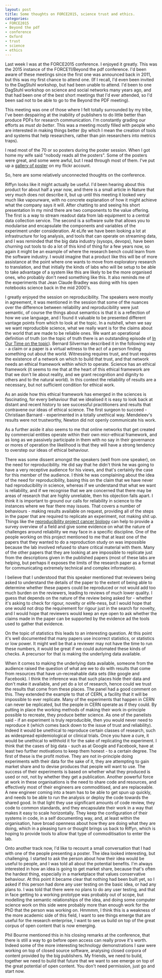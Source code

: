 ```yaml
---
layout: post
title: Some thoughts on FORCE2015, science trust and ethics.
categories: 
- FORCE2015
- Beyond the pdf
- conference
- Oxford
- trust
- science 
- ethics 
---
```


Last week I was at the FORCE2015 conference. I enjoyed it greatly.  This was the 2015 instance of the FORCE11/Beyond the pdf conference. I'd been aware of these meetings since the first one was announced back in 2011, but this was my first chance to attend one. (If I recall, I'd even been invited to the DagStuhl workshop, but had been unable to attend. I'd been to one DagStuhl workshop on science and social networks many years ago, and that had been one of the best short meetings that I'd ever attended, so I'd been sad not to be able to go to the Beyond the PDF meeting). 

This meeting was one of those where I felt totally surrounded by my tribe, I've been despairing at the inability of publishers to do little better than produce PDFs for research communication. I'm constantly grading our efforts as *must do better*. This was a meeting mostly filled with people who are interested in making things better (by which I mean the creation of tools and systems that help researchers, rather than pin researchers into metrics traps).

 I read most of the 70 or so posters during the poster session. When I got home my wife said "nobody reads all the posters". Some of the posters were great, and some were awful, but I read through most of them. I've put up a [gallery of poster](https://www.flickr.com/photos/mulvanynet/sets/72157650058257669/) on my flickr account. 
 
 So, here are some relatively unconnected thoughts on the conference. 
 
 Riffyn looks like it might actually be useful. I'd been hearing about this product for about half a year now, and there is a small article in Nature that very much does not describe it, but up until this meeting it looked very much like vapourware, with no concrete explanation of how it might achieve what the company says it will. After chatting to and seeing his short presentation In my mind there are two components to the value offering. The first is a way to stream readout data from lab equipment to a central data collection service. The second is a software suite that allows you to modularise and encapsulate the components and variables of the experiment under consideration. At eLife we have been looking a lot at infrastructure for log analysis, and tools that can operate on streaming data, and I was reminded that the big data industry (sysops, devops), have been churning out tools to do a lot of this kind of thing for a few years now, so again it might be an example of where the research bench could learn from the software industry. I would imagine that a product like this will be of more assistance at the point where one wants to move from exploratory research to translation, and that initially the kinds of labs who will be setup to be able to take advantage of a system like this are likely to be the more organised ones, who probably don't need something like this. It also reminds me of the experiments that Jean Claude Bradley was doing with his open notebooks science back in the mid 2000's. 
 
I greatly enjoyed the session on reproducibility. The speakers were mostly in agreement, it was mentioned in the session that some of the nuances over the difference between reliability and reproducibility were just semantic, of course the things about semantics is that it is a reflection of how we use language, and I found it valuable to be presented different vantage points from which to look at the topic. In a nutshell, when we say we want reproducible science, what we really want is for the claims about the world that are made to be reliable ones. We want an operational definition of truth (on the topic of truth there is an outstanding episode of [In Our Time on the topic](http://www.bbc.co.uk/programmes/b04v59gz)). Bernard Silverman described it in the following way - a claim or a paper is a virtual witness to the act of a person finding something out about the world. Witnessing requires trust, and trust requires the existence of a network on which to build that trust, and that network needs an ethical framework within which to operate. Science has an ethical framework (it seems to me that at the heart of this ethical framework are that we don't lie about reality, and we grant recognition and dignity to others and to the natural world). In this context the reliability of results are a necessary, but not sufficient condition for ethical work.  

As an aside how this ethical framework has emerged in the sciences is fascinating, for every behaviour that we idealised it is easy to look back at distant and recent history to see successful practitioners and results that contravene our ideas of ethical science. The first surgeon to succeed - ‎Christiaan Barnard - experimented in a totally unethical way. Mendeleev's results were not trustworthy, Newton did not openly communicate his work. 

As a further aside it also seems to me that online networks that get created by commercial entities operate within their own micr-ethical framework, and as long as we passively participate in them with no say in their governance or mores of operation the likelihood is that they will have a strong tendency to overstep our ideas of ethical behaviour. 

There was some dissent amongst the speakers (well from one speaker), on the need for reproducibility. He did say that he didn't think he was going to have a very receptive audience for his views, and that's certainly the case for this member of the audience. I think he was complaining about the idea of the need for reproducibility, basing this on the claim that we have never had reproducibility in science, whereas if we understand that what we want is reliability, and if we recognise that we are concerned that there may be areas of research that are highly unreliable, then his objection falls apart. I think it is important to ground our calls for reliability in science to the instances where we fear there may issues.  That covers a number of behaviours - making results available on request, providing all of the steps in the paper that are required to replicate an experiment, not making shit up. Things like the [reproducibility project cancer biology](https://osf.io/e81xl/wiki) can help to provide a survey overview of a field and give some evidence on what the nature of challenges around reliability we may face in a specific discipline. One of the people working on this project mentioned to me that at least one of the papers that they wanted to do a reproduction study on was impossible because the lab involved refused to share critical material with them. Many of the other papers that they are looking at are impossible to replicate just from the descriptions given in the published papers (most of these labs are helping, but perhaps it exposes the limits of the research paper as a format for communicating extremely technical and complex information). 

I believe that I understood that this speaker mentioned that reviewers being asked to understand the details of the paper to the extent of being able to determine whether these papers could be reproduced or not would add too much burden on the reviewers, leading to reviews of much lower quality. I guess that depends on the nature of the review being asked for - whether it's asking to check for rigour, novelty or elife-ness, but I would hope that one would not drop the requirement for rigour just in the search for novelty, and I would hope that reviewers would keep an eye open to ask whether the claims made in the paper can be supported by the evidence ad the tools used to gather that evidence. 

On the topic of statistics this leads to an interesting question. At this point it's well documented that many papers use incorrect statistics, or statistics or low power. It might well be that a reviewer may not have the time to run these numbers, it would be great if we could automated these kinds of checks. A precursor for that is making the underlying data available. 

When it comes to making the underlying data available, someone from the audience raised the question of what are we to do with results that come from resources that have un-recreahable data sets (like google and Facebook). I think the inference was that such places hide their data and don't make it available, and yet do  a lot of research, hence could we trust the results that come from these places. The panel had a good comment on this. They extended the example to that of CERN, a facility that it will be impossible to ever replicate. Many of the experiments that happen in CERN can never be replicated, but the people in CERN operate as if they could. By putting in place the working methods of making their work in-principle possible to recreate, they produce better science. As one of the panelists said - if an experiment is truly reproducible, then you would never need to reproduce it (which comes back down to the issue of trust and reliability). Indeed it would be unethical to reproduce certain classes of research, such as widespread epidemiological or clinical trials. Once you have a cure, it would be unethical to withhold it for the sake of replicating the experiment. I think that the cases of big data - such as at Google and Facebook, have at least two further motivations to keep them honest - to a certain degree. The first of these is the profit motive. They are not in-principle doing experiments with their data for the sake of it, they are attempting to gain market share and to devise produces that people will want to use. The success of their experiments is based on whether what they produced is used or not, not by whether they get a publication. Another powerful force at work in these organisations is the need to share code and resources, and effectively most of their engineers are commoditised, and are replaceable. A new engineer coming into a team has to be able to get spun up quickly, and needs to be able to run the analysis or deploy the code towards the shared good. In that light they use significant amounts of code review, they code to common standards, and they encapsulate their work in a way that makes it easy to scale horizontally. They keep the configuration of their systems in code, in a self documenting way, and, at least within the organisation, have broad openness about how they are doing what they are doing, which in a pleasing turn or thought brings us back to Riffyn, which is hoping to provide tools to allow that type of commoditisation to enter the lab.

Onto another track now, I'd like to recount a small conversation that I had with one of the people presenting a poster. The idea looked interesting, but challenging. I started to ask the person about how their idea would be useful to people, and I was told all about the potential benefits. I'm always interested in how an idea is going to get market share, because that's often the hardest thing, especially in a marketplace that values conservative behaviour. At this point it became clear that nothing had been built yet, so I asked if this person had done any user testing on the basic idea, or had any plans to. I was told that there were no plans to do any user testing, and that in face getting to  a working prototype was probably out of scope, but modelling the semantic relationships of the idea, and doing some computer science work on this side were probably more than enough work for the PhD that the person was working on. Hmmmm, I think this is a weakness of the more academic side of this field, I want to see things emerge that are useful for the research enterprise, I want to see us build on top of the great corpus of open content that is now emerging. 

Phil Bourne mentioned this in his closing remarks at the conference, that there is still a way to go before open access can really prove it's worth. Indeed some of the more interesting technology demonstrations I saw were working on top of closed source software, analysing closed corpora of content provided by the big publishers. My friends, we need to build, together we need to build that future that we want to see emerge on top of the great potential of open content. You don't need permission, just go and start now. 

